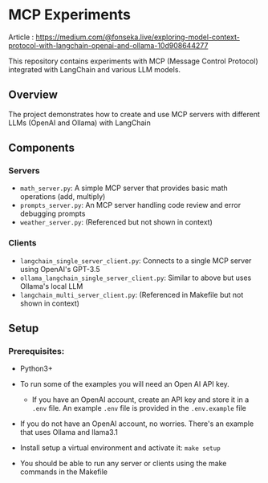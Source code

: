 # MCP Experiments

Article : https://medium.com/@fonseka.live/exploring-model-context-protocol-with-langchain-openai-and-ollama-10d908644277

This repository contains experiments with MCP (Message Control Protocol) integrated with LangChain and various LLM models.

## Overview
The project demonstrates how to create and use MCP servers with different LLMs (OpenAI and Ollama) with LangChain

## Components

### Servers
- `math_server.py`: A simple MCP server that provides basic math operations (add, multiply)
- `prompts_server.py`: An MCP server handling code review and error debugging prompts
- `weather_server.py`: (Referenced but not shown in context)

### Clients
- `langchain_single_server_client.py`: Connects to a single MCP server using OpenAI's GPT-3.5
- `ollama_langchain_single_server_client.py`: Similar to above but uses Ollama's local LLM
- `langchain_multi_server_client.py`: (Referenced in Makefile but not shown in context)

## Setup

### Prerequisites: 
- Python3+ 
- To run some of the examples you will need an Open AI API key.
    - If you have an OpenAI account, create an API key and store it in a `.env` file. An example `.env` file is provided in the `.env.example` file
- If you do not have an OpenAI account, no worries. There's an example that uses Ollama and llama3.1 
- Install setup a virtual environment and activate it: `make setup` 
 
- You should be able to run any server or clients using the make commands in the Makefile